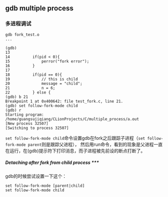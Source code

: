 ## gdb multiple process

### 多进程调试

    gdb fork_test.o
    ...
    
    (gdb) 
    13      
    14          if(pid < 0){
    15              perror("fork error");
    16          }
    17      
    18          if(pid == 0){
    19              // this is child
    20              message = "child";
    21              n = 6;
    22          } else {
    (gdb) b 21
    Breakpoint 1 at 0x400642: file test_fork.c, line 21.
    (gdb) set follow-fork-mode child
    (gdb) r
    Starting program: /home/guangsujiqiang/CLionProjects/C/multiple_process/a.out 
    [New process 32507]
    [Switching to process 32507]
    
`set follow-fork-mode child`命令设置gdb在fork之后跟踪子进程（`set follow-fork-mode parent`则是跟踪父进程），
然后用run命令，看到的现象是父进程一直在运行，在(gdb)提示符下打印消息，而子进程被先前设的断点打断了。

##### Detaching after fork from child process ***

gdb的时候尝试设置一下这个：

    set follow-fork-mode [parent|child]
    set follow-fork-mode child
